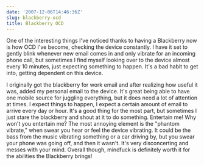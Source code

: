 ```yaml
---
date: '2007-12-06T14:46:36Z'
slug: blackberry-ocd
title: Blackberry OCD
---
```



One of the interesting things I've noticed thanks to having a Blackberry now is
how OCD I've become, checking the device constantly. I have it set to gently
blink whenever new email comes in and only vibrate for an incoming phone call,
but sometimes I find myself looking over to the device almost every 10 minutes,
just expecting something to happen. It's a bad habit to get into, getting
dependent on this device.

I originally got the blackberry for work email and after realizing how useful it
was, added my personal email to the device. It's great being able to have one
mobile source for juggling everything, but it does need a lot of attention at
times. I expect things to happen, I expect a certain amount of email to arrive
every day or hour. It's a good thing for the most part, but sometimes I just
stare the blackberry and shout at it to do something. Entertain me! Why won't
you entertain me? The most annoying element is the "phantom vibrate," when swear
you hear or feel the device vibrating. It could be the bass from the music
vibrating something or a car driving by, but you swear your phone was going off,
and then it wasn't. It's very disconcerting and messes with your mind. Overall
though, mindfuck is definitely worth it for the abilities the Blackberry brings!
